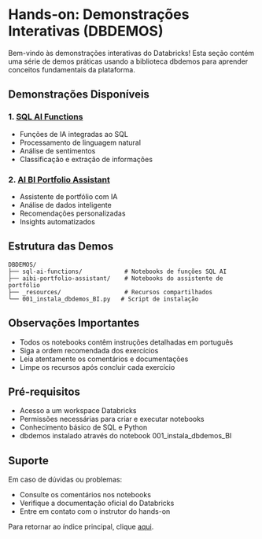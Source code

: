 # Hands-on: Demonstrações Interativas (DBDEMOS)

Bem-vindo às demonstrações interativas do Databricks! Esta seção contém uma série de demos práticas usando a biblioteca dbdemos para aprender conceitos fundamentais da plataforma.

## Demonstrações Disponíveis

### 1. <a href="$./README_SQL_AI_Functions.md">SQL AI Functions</a>
- Funções de IA integradas ao SQL
- Processamento de linguagem natural
- Análise de sentimentos
- Classificação e extração de informações

### 2. <a href="$./README_AIBI_Portfolio.md">AI BI Portfolio Assistant</a>
- Assistente de portfólio com IA
- Análise de dados inteligente
- Recomendações personalizadas
- Insights automatizados

## Estrutura das Demos

```
DBDEMOS/
├── sql-ai-functions/            # Notebooks de funções SQL AI
├── aibi-portfolio-assistant/    # Notebooks do assistente de portfólio
├── _resources/                  # Recursos compartilhados
└── 001_instala_dbdemos_BI.py   # Script de instalação
```

## Observações Importantes

- Todos os notebooks contêm instruções detalhadas em português
- Siga a ordem recomendada dos exercícios
- Leia atentamente os comentários e documentações
- Limpe os recursos após concluir cada exercício

## Pré-requisitos

- Acesso a um workspace Databricks
- Permissões necessárias para criar e executar notebooks
- Conhecimento básico de SQL e Python
- dbdemos instalado através do notebook 001_instala_dbdemos_BI

## Suporte

Em caso de dúvidas ou problemas:
- Consulte os comentários nos notebooks
- Verifique a documentação oficial do Databricks
- Entre em contato com o instrutor do hands-on

Para retornar ao índice principal, clique <a href="$../README.md">aqui</a>. 